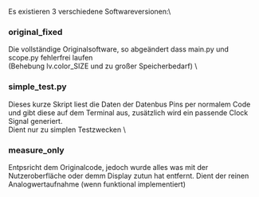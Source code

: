 Es existieren 3 verschiedene Softwareversionen:\
### original_fixed
Die vollständige Originalsoftware, so abgeändert dass main.py und scope.py fehlerfrei laufen\
(Behebung lv.color_SIZE und zu großer Speicherbedarf)
\
### simple_test.py
Dieses kurze Skript liest die Daten der Datenbus Pins per normalem Code und gibt diese auf dem Terminal aus, zusätzlich wird ein passende Clock Signal generiert.\
Dient nur zu simplen Testzwecken
\
### measure_only
Entpsricht dem Originalcode, jedoch wurde alles was mit der Nutzeroberfläche oder demm Display zutun hat entfernt. Dient der reinen Analogwertaufnahme (wenn funktional implementiert)
